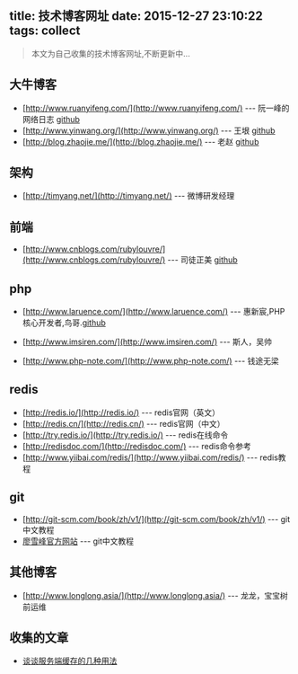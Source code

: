 title: 技术博客网址
date: 2015-12-27 23:10:22
tags: collect
---
> 本文为自己收集的技术博客网址,不断更新中...

## 大牛博客
- [http://www.ruanyifeng.com/](http://www.ruanyifeng.com/) --- 阮一峰的网络日志 [github](https://github.com/ruanyf)
- [http://www.yinwang.org/](http://www.yinwang.org/) --- 王垠 [github](https://github.com/yinwang0)
- [http://blog.zhaojie.me/](http://blog.zhaojie.me/) --- 老赵 [github](https://github.com/JeffreyZhao)

## 架构
- [http://timyang.net/](http://timyang.net/) --- 微博研发经理

## 前端
- [http://www.cnblogs.com/rubylouvre/](http://www.cnblogs.com/rubylouvre/) --- 司徒正美 [github](https://github.com/RubyLouvre)

## php
- [http://www.laruence.com/](http://www.laruence.com/) --- 惠新宸,PHP核心开发者,鸟哥.[github](https://github.com/laruence)

- [http://www.imsiren.com/](http://www.imsiren.com/) --- 斯人，吴帅
- [http://www.php-note.com/](http://www.php-note.com/) --- 钱途无梁

## redis
- [http://redis.io/](http://redis.io/) --- redis官网（英文）
- [http://redis.cn/](http://redis.cn/) --- redis官网（中文）
- [http://try.redis.io/](http://try.redis.io/) --- redis在线命令
- [http://redisdoc.com/](http://redisdoc.com/) --- redis命令参考
- [http://www.yiibai.com/redis/](http://www.yiibai.com/redis/) --- redis教程

## git
- [http://git-scm.com/book/zh/v1/](http://git-scm.com/book/zh/v1/) --- git中文教程
- [廖雪峰官方网站](http://www.liaoxuefeng.com/wiki/0013739516305929606dd18361248578c67b8067c8c017b000) --- git中文教程

## 其他博客
- [http://www.longlong.asia/](http://www.longlong.asia/) --- 龙龙，宝宝树前运维

## 收集的文章
- [谈谈服务端缓存的几种用法](http://iammutex.com/html/y2015/2235.html)

